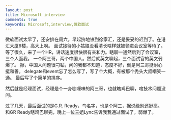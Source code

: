 ```yaml
---
layout: post
title: Microsoft interview
comments: true
keywords: Microsoft,interview,微软面试
---
```


微软面试太早了，还安排在周六。早起挤地铁到徐家汇，还是妥妥的迟到了。在港汇大厦9楼，高大上啊。
面试接待的小姑娘没看清长啥样就被领进会议室等待了。等了很久，来了一个HR，讲话速度很快很有亲和力。瞎聊一通然后到了会议室，三个人面我。
一个阿三哥，两个中国人。然后就英文聊起，三个面试官的英文弱爆了。
擦，中国人问题很刁钻，问的我都不知道，态度不好，倒是阿三哥挺耐心挺和善。
delegate和event忘了怎么写了，写了个大概，有被那个秃头大叔嘲笑一通。
最后写了个简单的排序。

然后就是经理面试，经理是个一身咖喱味的阿三哥，也就瞎鸡巴聊，啥技术问题没问。

过了几天，最后面试的是G.R. Ready，鸟名字，也是个阿三，据说级别还挺高。
和GR Ready瞎鸡巴聊完，晚上一位三姐Lync告诉我我通过面试了，弱爆了。


